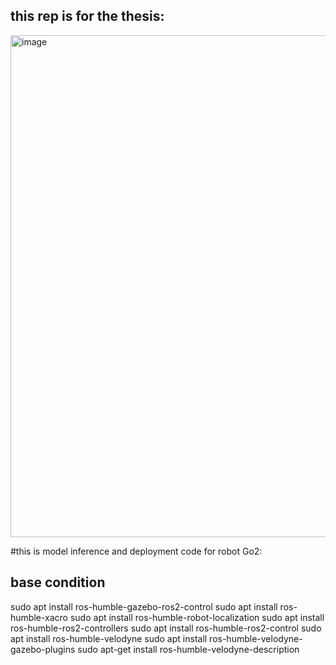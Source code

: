 ## this rep is for the thesis:
<img width="1456" height="803" alt="image" src="https://github.com/user-attachments/assets/4b449e6f-af3e-4c47-9b2c-9255eacad593" />

#this is model inference and deployment code for robot Go2:
## base condition
sudo apt install ros-humble-gazebo-ros2-control
sudo apt install ros-humble-xacro
sudo apt install ros-humble-robot-localization
sudo apt install ros-humble-ros2-controllers
sudo apt install ros-humble-ros2-control
sudo apt install ros-humble-velodyne
sudo apt install ros-humble-velodyne-gazebo-plugins
sudo apt-get install ros-humble-velodyne-description

